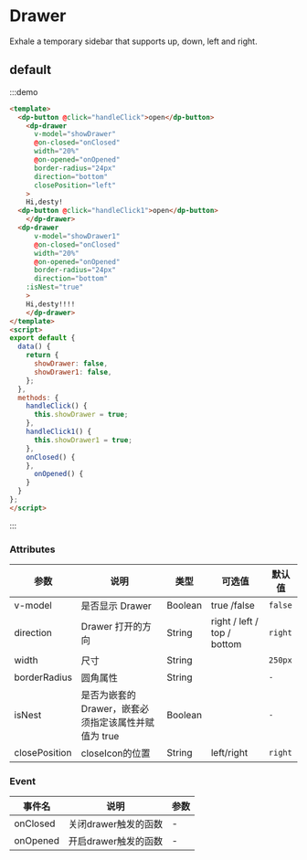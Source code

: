 # Drawer

Exhale a temporary sidebar that supports up, down, left and right.
## default


:::demo 

```html
<template>
  <dp-button @click="handleClick">open</dp-button>
  	<dp-drawer
	  v-model="showDrawer"
	  @on-closed="onClosed"
	  width="20%"
	  @on-opened="onOpened"
	  border-radius="24px"
	  direction="bottom"
	  closePosition="left"
	>
	Hi,desty!
  <dp-button @click="handleClick1">open</dp-button>
	</dp-drawer>
  <dp-drawer
	  v-model="showDrawer1"
	  @on-closed="onClosed"
	  width="20%"
	  @on-opened="onOpened"
	  border-radius="24px"
	  direction="bottom"
    :isNest="true"
	>
	Hi,desty!!!!
	</dp-drawer>
</template>
<script>
export default {
  data() {
    return {
      showDrawer: false,
      showDrawer1: false,
    };
  },
  methods: {
    handleClick() {
      this.showDrawer = true;
    },
    handleClick1() {
      this.showDrawer1 = true;
    },
    onClosed() {
    },
	  onOpened() {
    }
  }
};
</script>
```

:::

### Attributes

| 参数   | 说明           | 类型    | 可选值                                               | 默认值   |
| ------- | -------------- | ------- | --------------------------------------------- | --------- |
| v-model   | 是否显示 Drawer          | Boolean  | true /false                     |`false`  |
| direction    | Drawer 打开的方向      | String  | right / left / top / bottom        | `right` |
| width    | 尺寸                      | String  |                                    | `250px`  |
| borderRadius    | 圆角属性            | String  |                                    | `-`  |
| isNest    |是否为嵌套的Drawer，嵌套必须指定该属性并赋值为 true   | Boolean  |               | `-`  |
| closePosition    | closeIcon的位置   | String  | left/right           | `right`  |

### Event
| 事件名   | 说明            | 参数   |
| ------- | -------------- | --------- |
| onClosed   | 关闭drawer触发的函数            | -   |
| onOpened   | 开启drawer触发的函数            | -   |

